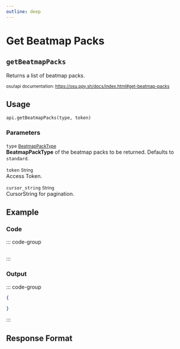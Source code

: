 ```yaml
---
outline: deep
---
```


# Get Beatmap Packs <Badge type="info" text="GET"/>

## `getBeatmapPacks`

Returns a list of beatmap packs.

<small>osu!api documentation: https://osu.ppy.sh/docs/index.html#get-beatmap-packs</small>

## Usage

`api.getBeatmapPacks(type, token)`

### Parameters

`type` <small>[BeatmapPackType](../types/beatmap-pack-type)</small> <Badge type="tip" text="optional" /><br> 
**BeatmapPackType** of the beatmap packs to be returned. Defaults to `standard`.

`token` <small>String</small><br>
Access Token.

`cursor_string` <small>String</small> <Badge type="tip" text="optional" /> <Badge type="danger" text="not implemented" /><br>
CursorString for pagination.

## Example

### Code

::: code-group
```js [code.gs]

```
:::

### Output

::: code-group
```json [console]
{

}
```
:::

## Response Format